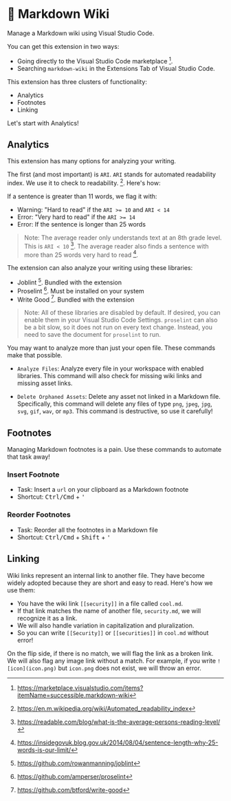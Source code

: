 # 📙 Markdown Wiki

Manage a Markdown wiki using Visual Studio Code.

You can get this extension in two ways:

- Going directly to the Visual Studio Code marketplace [^1].
- Searching `markdown-wiki` in the Extensions Tab of Visual Studio Code.

This extension has three clusters of functionality:

- Analytics
- Footnotes
- Linking

Let's start with Analytics!

## Analytics

This extension has many options for analyzing your writing.

The first (and most important) is `ARI`. `ARI` stands for automated readability index. We use it to check to readability. [^2]. Here's how:

If a sentence is greater than 11 words, we flag it with:

- Warning: "Hard to read" if the `ARI >= 10` and `ARI < 14`
- Error: "Very hard to read" if the `ARI >= 14`
- Error: If the sentence is longer than 25 words

> Note: The average reader only understands text at an 8th grade level. This is `ARI < 10` [^3]. The average reader also finds a sentence with more than 25 words very hard to read [^4].

The extension can also analyze your writing using these libraries:

- Joblint [^7]. Bundled with the extension
- Proselint [^5]. Must be installed on your system
- Write Good [^6]. Bundled with the extension

> Note: All of these libraries are disabled by default. If desired, you can enable them in your Visual Studio Code Settings. `proselint` can also be a bit slow, so it does not run on every text change. Instead, you need to save the document for `proselint` to run.

You may want to analyze more than just your open file. These commands make that possible.

- `Analyze Files`: Analyze every file in your workspace with enabled libraries. This command will also check for missing wiki links and missing asset links.

- `Delete Orphaned Assets`: Delete any asset not linked in a Markdown file. Specifically, this command will delete any files of type `png`, `jpeg`, `jpg`, `svg`, `gif`, `wav`, or `mp3`. This command is destructive, so use it carefully!

## Footnotes

Managing Markdown footnotes is a pain. Use these commands to automate that task away!

### Insert Footnote

- Task: Insert a `url` on your clipboard as a Markdown footnote
- Shortcut: <kbd>Ctrl/Cmd</kbd> + <kbd>'</kbd>

### Reorder Footnotes

- Task: Reorder all the footnotes in a Markdown file
- Shortcut: <kbd>Ctrl/Cmd</kbd> + <kbd>Shift</kbd> + <kbd>'</kbd>

## Linking

Wiki links represent an internal link to another file. They have become widely adopted because they are short and easy to read. Here's how we use them:

- You have the wiki link `[[security]]` in a file called `cool.md`.
- If that link matches the name of another file, `security.md`, we will recognize it as a link.
- We will also handle variation in capitalization and pluralization.
- So you can write `[[Security]]` or `[[securities]]` in `cool.md` without error!

On the flip side, if there is no match, we will flag the link as a broken link. We will also flag any image link without a match. For example, if you write `![icon](icon.png)` but `icon.png` does not exist, we will throw an error.

[^1]: https://marketplace.visualstudio.com/items?itemName=successible.markdown-wiki
[^2]: https://en.m.wikipedia.org/wiki/Automated_readability_index
[^3]: https://readable.com/blog/what-is-the-average-persons-reading-level/
[^4]: https://insidegovuk.blog.gov.uk/2014/08/04/sentence-length-why-25-words-is-our-limit/
[^5]: https://github.com/amperser/proselint
[^6]: https://github.com/btford/write-good
[^7]: https://github.com/rowanmanning/joblint
